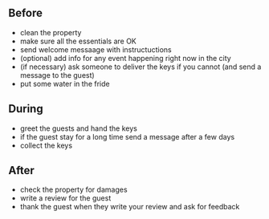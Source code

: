 ## Before

* clean the property
* make sure all the essentials are OK
* send welcome messaage with instructuctions
* (optional) add info for any event happening right now in the city
* (if necessary) ask someone to deliver the keys if you cannot (and send a message to the guest)
* put some water in the fride

## During

* greet the guests and hand the keys
* if the guest stay for a long time send a message after a few days
* collect the keys

## After

* check the property for damages
* write a review for the guest
* thank the guest when they write your review and ask for feedback